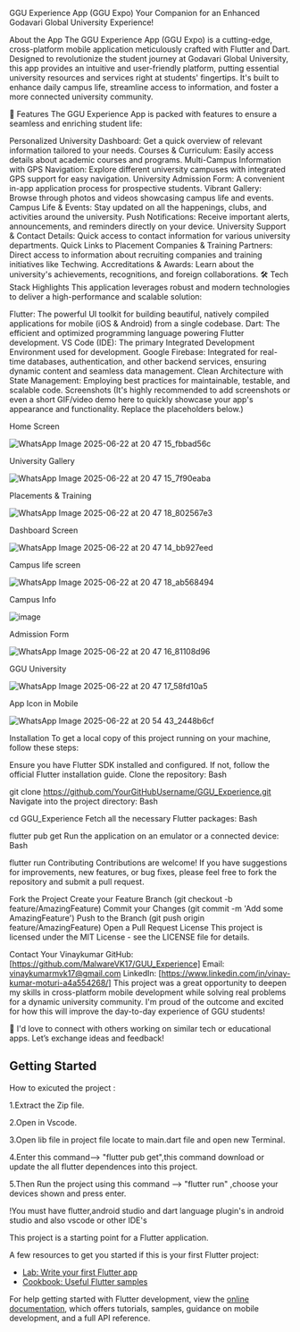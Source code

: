 GGU Experience App (GGU Expo)
Your Companion for an Enhanced Godavari Global University Experience!


About the App
The GGU Experience App (GGU Expo) is a cutting-edge, cross-platform mobile application meticulously crafted with Flutter and Dart. Designed to revolutionize the student journey at Godavari Global University, this app provides an intuitive and user-friendly platform, putting essential university resources and services right at students' fingertips. It's built to enhance daily campus life, streamline access to information, and foster a more connected university community.

🚀 Features
The GGU Experience App is packed with features to ensure a seamless and enriching student life:

Personalized University Dashboard: Get a quick overview of relevant information tailored to your needs.
Courses & Curriculum: Easily access details about academic courses and programs.
Multi-Campus Information with GPS Navigation: Explore different university campuses with integrated GPS support for easy navigation.
University Admission Form: A convenient in-app application process for prospective students.
Vibrant Gallery: Browse through photos and videos showcasing campus life and events.
Campus Life & Events: Stay updated on all the happenings, clubs, and activities around the university.
Push Notifications: Receive important alerts, announcements, and reminders directly on your device.
University Support & Contact Details: Quick access to contact information for various university departments.
Quick Links to Placement Companies & Training Partners: Direct access to information about recruiting companies and training initiatives like Techwing.
Accreditations & Awards: Learn about the university's achievements, recognitions, and foreign collaborations.
🛠️ Tech Stack Highlights
This application leverages robust and modern technologies to deliver a high-performance and scalable solution:

Flutter: The powerful UI toolkit for building beautiful, natively compiled applications for mobile (iOS & Android) from a single codebase.
Dart: The efficient and optimized programming language powering Flutter development.
VS Code (IDE): The primary Integrated Development Environment used for development.
Google Firebase: Integrated for real-time databases, authentication, and other backend services, ensuring dynamic content and seamless data management.
Clean Architecture with State Management: Employing best practices for maintainable, testable, and scalable code.
Screenshots
(It's highly recommended to add screenshots or even a short GIF/video demo here to quickly showcase your app's appearance and functionality. Replace the placeholders below.)

  Home Screen
                                                      
![WhatsApp Image 2025-06-22 at 20 47 15_fbbad56c](https://github.com/user-attachments/assets/61728792-4ee9-467a-a545-f30ed0d0f697)

   University Gallery
                                                  
![WhatsApp Image 2025-06-22 at 20 47 15_7f90eaba](https://github.com/user-attachments/assets/d2dd725a-253f-40d5-8b2f-683ab9126f55)

  Placements & Training
                                                 
![WhatsApp Image 2025-06-22 at 20 47 18_802567e3](https://github.com/user-attachments/assets/dc3e4c5f-b529-4a6e-99d1-e97f17661515)

   Dashboard Screen
                                                    
![WhatsApp Image 2025-06-22 at 20 47 14_bb927eed](https://github.com/user-attachments/assets/a8c93538-f5e9-4273-8540-0b55bef3a445)

   Campus life screen
                                                    
![WhatsApp Image 2025-06-22 at 20 47 18_ab568494](https://github.com/user-attachments/assets/db35028b-aa9c-4664-a4ca-bea204688069)

 Campus Info
                                      
![image](https://github.com/user-attachments/assets/157ff808-729a-4411-b519-ea28b7c069b6)

   Admission Form
                                                        
![WhatsApp Image 2025-06-22 at 20 47 16_81108d96](https://github.com/user-attachments/assets/855df57b-6434-4ad0-95fe-e87b03975a2e)

  GGU University
                                                       
![WhatsApp Image 2025-06-22 at 20 47 17_58fd10a5](https://github.com/user-attachments/assets/863bd74c-239d-44f8-91e6-9aa981b825cb)

  App Icon in Mobile
                                                      
![WhatsApp Image 2025-06-22 at 20 54 43_2448b6cf](https://github.com/user-attachments/assets/6f19a2a4-5d4a-4c76-af5a-02ef6bed87d4)




Installation
To get a local copy of this project running on your machine, follow these steps:

Ensure you have Flutter SDK installed and configured. If not, follow the official Flutter installation guide.
Clone the repository:
Bash

git clone https://github.com/YourGitHubUsername/GGU_Experience.git
Navigate into the project directory:
Bash

cd GGU_Experience
Fetch all the necessary Flutter packages:
Bash

flutter pub get
Run the application on an emulator or a connected device:
Bash

flutter run
Contributing
Contributions are welcome! If you have suggestions for improvements, new features, or bug fixes, please feel free to fork the repository and submit a pull request.

Fork the Project
Create your Feature Branch (git checkout -b feature/AmazingFeature)
Commit your Changes (git commit -m 'Add some AmazingFeature')
Push to the Branch (git push origin feature/AmazingFeature)
Open a Pull Request
License
This project is licensed under the MIT License - see the LICENSE file for details.

Contact
Your Vinaykumar
GitHub: [https://github.com/MalwareVK17/GUU_Experience]
Email: vinaykumarmvk17@gmail.com
LinkedIn: [https://www.linkedin.com/in/vinay-kumar-moturi-a4a554268/]
This project was a great opportunity to deepen my skills in cross-platform mobile development while solving real problems for a dynamic university community. I'm proud of the outcome and excited for how this will improve the day-to-day experience of GGU students!

💬 I'd love to connect with others working on similar tech or educational apps. Let’s exchange ideas and feedback!

## Getting Started

How to exicuted the project :

1.Extract the Zip file.

2.Open in Vscode.

3.Open lib file in project file locate to main.dart file and open new Terminal.

4.Enter this command--> "flutter pub get",this command download or update the all flutter dependences into this project.

5.Then Run the project using this command -->  "flutter run" ,choose your devices shown and press enter.

!You must have flutter,android studio and dart language plugin's in android studio and also vscode or other IDE's 


This project is a starting point for a Flutter application.

A few resources to get you started if this is your first Flutter project:

- [Lab: Write your first Flutter app](https://docs.flutter.dev/get-started/codelab)
- [Cookbook: Useful Flutter samples](https://docs.flutter.dev/cookbook)

For help getting started with Flutter development, view the
[online documentation](https://docs.flutter.dev/), which offers tutorials,
samples, guidance on mobile development, and a full API reference.
